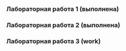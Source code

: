 ### Лабораторная работа 1 (выполнена)
### Лабораторная работа 2 (выполнена)
### Лабораторная работа 3 (work)

